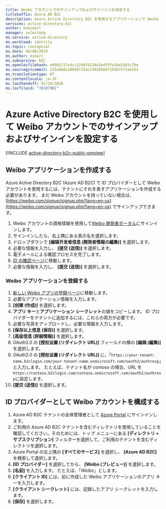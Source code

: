 ```yaml
---
title: Weibo アカウントでのサインアップおよびサインインを設定する
titleSuffix: Azure AD B2C
description: Azure Active Directory B2C を使用するアプリケーションで Weibo アカウントを持つ顧客にサインアップとサインインを提供します。
services: active-directory-b2c
author: msmimart
manager: celestedg
ms.service: active-directory
ms.workload: identity
ms.topic: conceptual
ms.date: 08/08/2019
ms.author: mimart
ms.subservice: B2C
ms.openlocfilehash: e99b5717cdcc32d8fd138d1edf5fe1bd3283c70e
ms.sourcegitcommit: 225a0b8a186687154c238305607192b75f1a8163
ms.translationtype: HT
ms.contentlocale: ja-JP
ms.lasthandoff: 02/29/2020
ms.locfileid: "78187901"
---
```

# <a name="set-up-sign-up-and-sign-in-with-a-weibo-account-using-azure-active-directory-b2c"></a>Azure Active Directory B2C を使用して Weibo アカウントでのサインアップおよびサインインを設定する

[!INCLUDE [active-directory-b2c-public-preview](../../includes/active-directory-b2c-public-preview.md)]

## <a name="create-a-weibo-application"></a>Weibo アプリケーションを作成する

Azure Active Directory B2C (Azure AD B2C) で ID プロバイダーとして Weibo アカウントを使用するには、テナントにそれを表すアプリケーションを作成する必要があります。 まだ Weibo アカウントを持っていない場合は、[https://weibo.com/signup/signup.php?lang=en-us](https://weibo.com/signup/signup.php?lang=en-us) でサインアップできます。

1. Weibo アカウントの資格情報を使用して[Weibo 開発者ポータル](https://open.weibo.com/)にサインインします。
1. サインインしたら、右上隅にある表示名を選択します。
1. ドロップダウンで **[编辑开发者信息 (開発者情報の編集)]** を選択します。
1. 必要な情報を入力し、 **[提交 (送信)]** を選択します。
1. 電子メールによる確認プロセスを完了します。
1. [ID の確認ページ](https://open.weibo.com/developers/identity/edit)に移動します。
1. 必要な情報を入力し、 **[提交 (送信)]** を選択します。

### <a name="register-a-weibo-application"></a>Weibo アプリケーションを登録する

1. [新しい Weibo アプリの登録ページ](https://open.weibo.com/apps/new)に移動します。
1. 必要なアプリケーション情報を入力します。
1. **[创建 (作成)]** を選択します。
1. **アプリ キー**と**アプリケーション シークレット**の値をコピーします。 ID プロバイダーをテナントに追加するには、これらの両方が必要です。
1. 必要な写真をアップロードし、必要な情報を入力します。
1. **[保存以上信息 (保存)]** を選択します。
1. **[高级信息 (詳細情報)]** を選択します。
1. OAuth2.0 の **[授权设置 (リダイレクト URL)]** フィールドの横の **[编辑 (編集)]** を選択します。
1. OAuth2.0 の **[授权设置 (リダイレクト URL)]** に、「`https://your-tenant-name.b2clogin.com/your-tenant-name.onmicrosoft.com/oauth2/authresp`」と入力します。 たとえば、テナント名が contoso の場合、URL を`https://contoso.b2clogin.com/contoso.onmicrosoft.com/oauth2/authresp`に設定します。
1. **[提交 (送信)]** を選択します。

## <a name="configure-a-weibo-account-as-an-identity-provider"></a>ID プロバイダーとして Weibo アカウントを構成する

1. Azure AD B2C テナントの全体管理者として [Azure Portal](https://portal.azure.com/) にサインインします。
1. ご利用の Azure AD B2C テナントを含むディレクトリを使用していることを確認してください。そのためには、トップ メニューにある **[ディレクトリ + サブスクリプション]** フィルターを選択して、ご利用のテナントを含むディレクトリを選択します。
1. Azure Portal の左上隅の **[すべてのサービス]** を選択し、 **[Azure AD B2C]** を検索して選択します。
1. **[ID プロバイダー]** を選択してから、 **[Weibo (プレビュー)]** を選択します。
1. **[名前]** を入力します。 たとえば、「*Weibo*」とします。
1. **[クライアント ID]** には、前に作成した Weibo アプリケーションのアプリ キーを入力します。
1. **[クライアント シークレット]** には、記録したアプリ シークレットを入力します。
1. **[保存]** を選択します。
